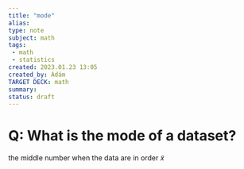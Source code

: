 ```yaml
---
title: "mode"
alias: 
type: note
subject: math
tags:
 - math
 - statistics
created: 2023.01.23 13:05
created_by: Ádám
TARGET DECK: math
summary: 
status: draft 
---
```

# Q: What is the mode of a dataset?
the middle number when the data are in order $\tilde{x}$
<!--ID: 1674821562687-->
